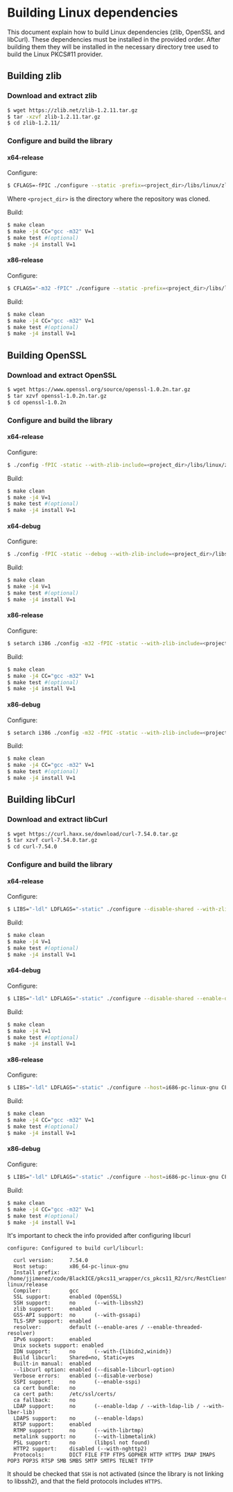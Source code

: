 # Building Linux dependencies

This document explain how to build Linux dependencies (zlib, OpenSSL and libCurl). These dependencies must be installed in the provided order. After building them they will be installed in the necessary directory tree used to build the Linux PKCS#11 provider.

## Building zlib
### Download and extract zlib

```bash
$ wget https://zlib.net/zlib-1.2.11.tar.gz
$ tar -xzvf zlib-1.2.11.tar.gz
$ cd zlib-1.2.11/
```

### Configure and build the library

#### x64-release
Configure:
```bash
$ CFLAGS=-fPIC ./configure --static -prefix=<project_dir>/libs/linux/zlib/release/x64 --64
```
Where `<project_dir>` is the directory where the repository was cloned.

Build:
```bash
$ make clean
$ make -j4 CC="gcc -m32" V=1   
$ make test #(optional)
$ make -j4 install V=1
```

#### x86-release
Configure:
```bash
$ CFLAGS="-m32 -fPIC" ./configure --static -prefix=<project_dir>/libs/linux/zlib/release/x64
```
Build:
```bash
$ make clean
$ make -j4 CC="gcc -m32" V=1   
$ make test #(optional)
$ make -j4 install V=1
```

## Building OpenSSL
### Download and extract OpenSSL

```bash
$ wget https://www.openssl.org/source/openssl-1.0.2n.tar.gz
$ tar xzvf openssl-1.0.2n.tar.gz
$ cd openssl-1.0.2n
```

### Configure and build the library

#### x64-release
Configure:
```bash
$ ./config -fPIC -static --with-zlib-include=<project_dir>/libs/linux/zlib/release/x64/include --with-zlib-lib=<project_dir>/libs/linux/zlib/release/x64/lib zlib no-zlib-dynamic --prefix=<project_dir>/libs/linux/openssl/release/x64 --openssldir=<project_dir>/libs/linux/openssl/release/x64/openssl no-shared no-threads no-tests
```
Build:
```bash
$ make clean
$ make -j4 V=1
$ make test #(optional)
$ make -j4 install V=1
```

#### x64-debug
Configure:
```bash
$ ./config -fPIC -static --debug --with-zlib-include=<project_dir>/libs/linux/zlib/release/x64/include --with-zlib-lib=<project_dir>/libs/linux/zlib/release/x64/lib zlib no-zlib-dynamic --prefix=<project_dir>/libs/linux/openssl/debug/x64 --openssldir=<project_dir>/libs/linux/openssl/debug/x64/openssl no-shared no-threads no-tests
```
Build:
```bash
$ make clean
$ make -j4 V=1
$ make test #(optional)
$ make -j4 install V=1
```

#### x86-release
Configure:
```bash
$ setarch i386 ./config -m32 -fPIC -static --with-zlib-include=<project_dir>/libs/linux/zlib/release/x86/include --with-zlib-lib=<project_dir>/libs/linux/zlib/release/x86/lib zlib no-zlib-dynamic --prefix=<project_dir>/libs/linux/openssl/release/x86 --openssldir=<project_dir>/libs/linux/openssl/release/x86/openssl no-shared no-threads no-tests
```
Build:
```bash
$ make clean
$ make -j4 CC="gcc -m32" V=1   
$ make test #(optional)
$ make -j4 install V=1
```

#### x86-debug
Configure:
```bash
$ setarch i386 ./config -m32 -fPIC -static --with-zlib-include=<project_dir>/libs/linux/zlib/release/x86/include --with-zlib-lib=<project_dir>/libs/linux/zlib/release/x86/lib zlib no-zlib-dynamic zlib no-zlib-dynamic --prefix=<project_dir>/libs/linux/openssl/debug/x86 --openssldir=<project_dir>/libs/linux/openssl/debug/x86/openssl no-shared no-threads no-tests
```
Build:
```bash
$ make clean
$ make -j4 CC="gcc -m32" V=1   
$ make test #(optional)
$ make -j4 install V=1
```

## Building libCurl
### Download and extract libCurl

```bash
$ wget https://curl.haxx.se/download/curl-7.54.0.tar.gz
$ tar xzvf curl-7.54.0.tar.gz
$ cd curl-7.54.0
```

### Configure and build the library

#### x64-release
Configure:
```bash
$ LIBS="-ldl" LDFLAGS="-static" ./configure --disable-shared --with-zlib=<project_dir>/libs/linux/zlib/release/x64 --with-ssl=<project_dir>/libs/linux/openssl/release/x64 --prefix=<project_dir>/libs/linux/libcurl/release/x64 --without-librtmp --without-ca-bundle --disable-ldap --disable-pthreads --disable-threaded-resolver
```
Build:
```bash
$ make clean
$ make -j4 V=1
$ make test #(optional)
$ make -j4 install V=1
```

#### x64-debug
Configure:
```bash
$ LIBS="-ldl" LDFLAGS="-static" ./configure --disable-shared --enable-debug --with-zlib=<project_dir>/libs/linux/zlib/release/x64 --with-ssl=<project_dir>/libs/linux/openssl/debug/x64 --prefix=<project_dir>/libs/linux/libcurl/debug/x64 --without-librtmp --without-ca-bundle --disable-ldap --disable-pthreads --disable-threaded-resolver
```
Build:
```bash
$ make clean
$ make -j4 V=1
$ make test #(optional)
$ make -j4 install V=1
```

#### x86-release
Configure:
```bash
$ LIBS="-ldl" LDFLAGS="-static" ./configure --host=i686-pc-linux-gnu CFLAGS="-m32" --disable-shared --with-zlib=<project_dir>/libs/linux/zlib/release/x86 --with-ssl=<project_dir>/libs/linux/openssl/release/x86 --prefix=<project_dir>/libs/linux/libcurl/release/x86 --without-librtmp --without-ca-bundle --disable-ldap --disable-pthreads --disable-threaded-resolver
```
Build:
```bash
$ make clean
$ make -j4 CC="gcc -m32" V=1   
$ make test #(optional)
$ make -j4 install V=1
```

#### x86-debug
Configure:
```bash
$ LIBS="-ldl" LDFLAGS="-static" ./configure --host=i686-pc-linux-gnu CFLAGS="-m32" --disable-shared --enable-debug --with-zlib=<project_dir>/libs/linux/zlib/release/x86 --with-ssl=<project_dir>/libs/linux/openssl/debug/x86 --prefix=<project_dir>/libs/linux/libcurl/debug/x86 --without-librtmp --without-ca-bundle --disable-ldap --disable-pthreads --disable-threaded-resolver
```
Build:
```bash
$ make clean
$ make -j4 CC="gcc -m32" V=1   
$ make test #(optional)
$ make -j4 install V=1
```

It's important to check the info provided after configuring libcurl

```
configure: Configured to build curl/libcurl:
 
  curl version:     7.54.0
  Host setup:       x86_64-pc-linux-gnu
  Install prefix:   /home/jjimenez/code/BlackICE/pkcs11_wrapper/cs_pkcs11_R2/src/RestClient/libcurl64-linux/release
  Compiler:         gcc
  SSL support:      enabled (OpenSSL)
  SSH support:      no      (--with-libssh2)
  zlib support:     enabled
  GSS-API support:  no      (--with-gssapi)
  TLS-SRP support:  enabled
  resolver:         default (--enable-ares / --enable-threaded-resolver)
  IPv6 support:     enabled
  Unix sockets support: enabled
  IDN support:      no      (--with-{libidn2,winidn})
  Build libcurl:    Shared=no, Static=yes
  Built-in manual:  enabled
  --libcurl option: enabled (--disable-libcurl-option)
  Verbose errors:   enabled (--disable-verbose)
  SSPI support:     no      (--enable-sspi)
  ca cert bundle:   no
  ca cert path:     /etc/ssl/certs/
  ca fallback:      no
  LDAP support:     no      (--enable-ldap / --with-ldap-lib / --with-lber-lib)
  LDAPS support:    no      (--enable-ldaps)
  RTSP support:     enabled
  RTMP support:     no      (--with-librtmp)
  metalink support: no      (--with-libmetalink)
  PSL support:      no      (libpsl not found)
  HTTP2 support:    disabled (--with-nghttp2)
  Protocols:        DICT FILE FTP FTPS GOPHER HTTP HTTPS IMAP IMAPS POP3 POP3S RTSP SMB SMBS SMTP SMTPS TELNET TFTP
```

It should be checked that `SSH` is not activated (since the library is not linking to libssh2), and that the field protocols includes `HTTPS`.



